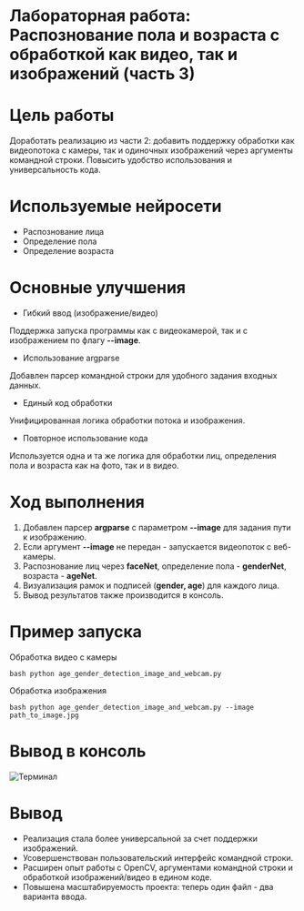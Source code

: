 # Лабораторная работа: Распознование пола и возраста с обработкой как видео, так и изображений (часть 3)

# Цель работы
Доработать реализацию из части 2: добавить поддержку обработки как видеопотока с камеры, так и одиночных изображений через аргументы командной строки.
Повысить удобство использования и универсальность кода.

# Используемые нейросети
- Распознование лица
- Определение пола
- Определение возраста

# Основные улучшения
- Гибкий ввод (изображение/видео)

Поддержка запуска программы как с видеокамерой, так и с изображением по флагу **--image**.
- Использование argparse
  
Добавлен парсер командной строки для удобного задания входных данных.
- Единый код обработки
  
Унифицированная логика обработки потока и изображения.
- Повторное использование кода
  
Используется одна и та же логика для обработки лиц, определения пола и возраста как на фото, так и в видео.

# Ход выполнения
1. Добавлен парсер **argparse** с параметром **--image** для задания пути к изображению.
2. Если аргумент **--image** не передан - запускается видеопоток с веб-камеры.
3. Распознование лиц через **faceNet**, определение пола - **genderNet**, возраста - **ageNet**.
4. Визуализация рамок и подписей (**gender, age**) для каждого лица.
5. Вывод результатов также производится в консоль.


# Пример запуска
Обработка видео с камеры

```bash python age_gender_detection_image_and_webcam.py```

Обработка изображения

```bash python age_gender_detection_image_and_webcam.py --image path_to_image.jpg```

# Вывод в консоль
![Терминал](output.png)
# Вывод
- Реализация стала более универсальной за счет поддержки изображений.
- Усовершенствован пользовательский интерфейс командной строки.
- Расширен опыт работы с OpenCV, аргументами командной строки и обработкой изображений/видео в едином коде.
- Повышена масштабируемость проекта: теперь один файл - два варианта ввода.
